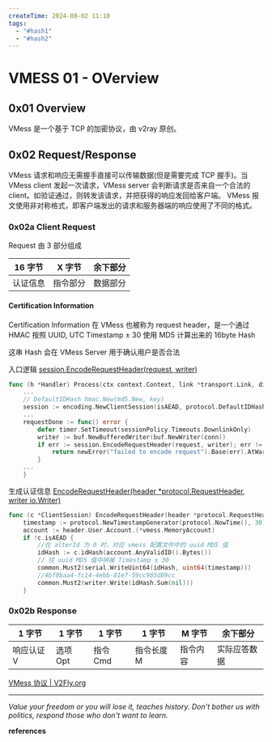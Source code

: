 ```yaml
---
createTime: 2024-08-02 11:10
tags:
  - "#hash1"
  - "#hash2"
---
```


# VMESS 01 - OVerview

## 0x01 Overview

VMess 是一个基于 TCP 的加密协议，由 v2ray 原创。

## 0x02 Request/Response

VMess 请求和响应无需握手直接可以传输数据(但是需要完成 TCP 握手)。当 VMess client 发起一次请求，VMess server 会判断请求是否来自一个合法的 client。如验证通过，则转发该请求，并把获得的响应发回给客户端。 VMess 报文使用非对称格式，即客户端发出的请求和服务器端的响应使用了不同的格式。

### 0x02a Client Request

Request 由 3 部分组成

| 16 字节  | X 字节   | 余下部分 |
| -------- | -------- | -------- |
| 认证信息 | 指令部分 | 数据部分 | 


####  Certification Information

Certification Information 在 VMess 也被称为 request header，是一个通过 HMAC 按照 UUID, UTC Timestamp ± 30 使用 MD5 计算出来的 16byte Hash

这串 Hash 会在 VMess Server 用于确认用户是否合法

入口逻辑 [session.EncodeRequestHeader(request, writer)](https://github.com/v2ray/v2ray-core/blob/master/proxy/vmess/outbound/outbound.go#L57)

```go
func (h *Handler) Process(ctx context.Context, link *transport.Link, dialer internet.Dialer) error {
	...
	// DefaultIDHash hmac.New(md5.New, key)
	session := encoding.NewClientSession(isAEAD, protocol.DefaultIDHash, ctx)
	...
	requestDone := func() error {
		defer timer.SetTimeout(sessionPolicy.Timeouts.DownlinkOnly)
		writer := buf.NewBufferedWriter(buf.NewWriter(conn))
		if err := session.EncodeRequestHeader(request, writer); err != nil {
			return newError("failed to encode request").Base(err).AtWarning()
		}
	...
	}
```

生成认证信息 [EncodeRequestHeader(header \*protocol.RequestHeader, writer io.Writer)](https://github.com/v2ray/v2ray-core/blob/master/proxy/vmess/encoding/client.go#L76)

```go
func (c *ClientSession) EncodeRequestHeader(header *protocol.RequestHeader, writer io.Writer) error {
	timestamp := protocol.NewTimestampGenerator(protocol.NowTime(), 30)()
	account := header.User.Account.(*vmess.MemoryAccount)
	if !c.isAEAD {
		//在 alterId 为 0 时，对应 vmess 配置文件中的 uuid MD5 值
		idHash := c.idHash(account.AnyValidID().Bytes())
		// 往 uuid MD5 值中拼接 Timestamp ± 30
		common.Must2(serial.WriteUint64(idHash, uint64(timestamp)))
		//4bf0baa4-fc14-4ebb-81e7-59cc903d89cc
		common.Must2(writer.Write(idHash.Sum(nil)))
	}
```

### 0x02b Response

| 1 字节     | 1 字节   | 1 字节   | 1 字节     | M 字节   | 余下部分     |
| ---------- | -------- | -------- | ---------- | -------- | ------------ |
| 响应认证 V | 选项 Opt | 指令 Cmd | 指令长度 M | 指令内容 | 实际应答数据 |

[VMess 协议 | V2Fly.org](https://www.v2fly.org/developer/protocols/vmess.html#%E5%AE%A2%E6%88%B7%E7%AB%AF%E8%AF%B7%E6%B1%82)

---
*Value your freedom or you will lose it, teaches history. Don't bother us with politics, respond those who don't want to learn.*

**references**

